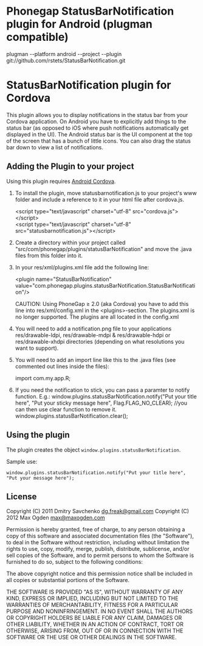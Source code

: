 # Phonegap StatusBarNotification plugin for Android (plugman compatible) #

plugman --platform android --project <directory> --plugin git://github.com/rstets/StatusBarNotification.git

# StatusBarNotification plugin for Cordova #

This plugin allows you to display notifications in the status bar from your Cordova application. On Android you have to explicitly add things to the status bar (as opposed to iOS where push notifications automatically get displayed in the UI). The Android status bar is the UI component at the top of the screen that has a bunch of little icons. You can also drag the status bar down to view a list of notifications.

## Adding the Plugin to your project ##

Using this plugin requires [Android Cordova](http://github.com/apache/incubator-cordova-android).

1. To install the plugin, move statusbarnotification.js to your project's www folder and include a reference to it in your html file after cordova.js.

    &lt;script type="text/javascript" charset="utf-8" src="cordova.js"&gt;&lt;/script&gt;<br/>
    &lt;script type="text/javascript" charset="utf-8" src="statusbarnotification.js"&gt;&lt;/script&gt;

2. Create a directory within your project called "src/com/phonegap/plugins/statusBarNotification" and move the .java files from this folder into it.

3. In your res/xml/plugins.xml file add the following line:

    &lt;plugin name="StatusBarNotification" value="com.phonegap.plugins.statusBarNotification.StatusBarNotification"/&gt;

   CAUTION: Using PhoneGap &ge; 2.0 (aka Cordova) you have to add this line into res/xml/config.xml in the &lt;plugins&gt;-section.
The plugins.xml is no longer supported. The plugins are all located in the config.xml


4. You will need to add a notification.png file to your applications res/drawable-ldpi, res/drawable-mdpi & res/drawable-hdpi or res/drawable-xhdpi directories (depending on what resolutions you want to support).

5. You will need to add an import line like this to the .java files (see commented out lines inside the files):

	import com.my.app.R; 
6. If you need the notification to stick, you can pass a paramter to notify function. 
	E.g.:
	   window.plugins.statusBarNotification.notify("Put your title here", "Put your sticky message here", Flag.FLAG_NO_CLEAR);
           //you can then use clear function to remove it.
	   window.plugins.statusBarNotification.clear();
	
## Using the plugin ##

The plugin creates the object `window.plugins.statusBarNotification`.

Sample use:

    window.plugins.statusBarNotification.notify("Put your title here", "Put your message here");

## License ##

Copyright (C) 2011 Dmitry Savchenko <dg.freak@gmail.com>
Copyright (C) 2012 Max Ogden <max@maxogden.com>

Permission is hereby granted, free of charge, to any person
obtaining a copy of this software and associated documentation
files (the "Software"), to deal in the Software without
restriction, including without limitation the rights to use,
copy, modify, merge, publish, distribute, sublicense, and/or sell
copies of the Software, and to permit persons to whom the
Software is furnished to do so, subject to the following
conditions:

The above copyright notice and this permission notice shall be
included in all copies or substantial portions of the Software.

THE SOFTWARE IS PROVIDED "AS IS", WITHOUT WARRANTY OF ANY KIND,
EXPRESS OR IMPLIED, INCLUDING BUT NOT LIMITED TO THE WARRANTIES
OF MERCHANTABILITY, FITNESS FOR A PARTICULAR PURPOSE AND
NONINFRINGEMENT. IN NO EVENT SHALL THE AUTHORS OR COPYRIGHT
HOLDERS BE LIABLE FOR ANY CLAIM, DAMAGES OR OTHER LIABILITY,
WHETHER IN AN ACTION OF CONTRACT, TORT OR OTHERWISE, ARISING
FROM, OUT OF OR IN CONNECTION WITH THE SOFTWARE OR THE USE OR
OTHER DEALINGS IN THE SOFTWARE.
